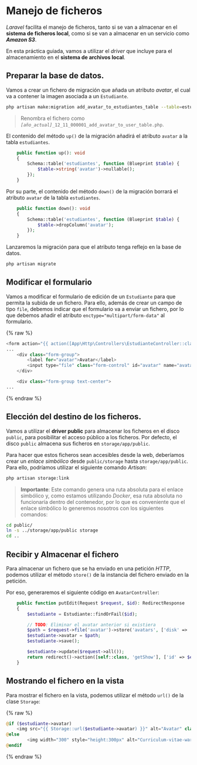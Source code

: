 # Manejo de ficheros

_Laravel_ facilita el manejo de ficheros, tanto si se van a almacenar en el **sistema de ficheros local**, como si se van a almacenar en un servicio como _**Amazon S3**_.

En esta práctica guiada, vamos a utilizar el _driver_ que incluye para el almacenamiento en el **sistema de archivos local**.

## Preparar la base de datos.

Vamos a crear un fichero de migración que añada un atributo _avatar_, el cual va a contener la imagen asociada a un `Estudiante`.

```bash
php artisan make:migration add_avatar_to_estudiantes_table --table=estudiantes
```

> Renombra el fichero como _`[año_actual]`_`_12_11_000001_add_avatar_to_user_table.php`.

El contenido del método  `up()` de la migración añadirá el atributo `avatar` a la tabla  `estudiantes`.

```php
    public function up(): void
    {
        Schema::table('estudiantes', function (Blueprint $table) {
            $table->string('avatar')->nullable();
        });
    }
```

Por su parte, el contenido del método  `down()` de la migración borrará el atributo `avatar` de la tabla `estudiantes`.

```php
    public function down(): void
    {
        Schema::table('estudiantes', function (Blueprint $table) {
            $table->dropColumn('avatar');
        });
    }
```

Lanzaremos la migración para que el atributo tenga reflejo en la base de datos.

```bash
php artisan migrate
```

## Modificar el formulario

Vamos a modificar el formulario de edición de un `Estudiante` para que permita la subida de un fichero. Para ello, además de crear un campo de tipo `file`, debemos indicar que el formulario va a enviar un fichero, por lo que debemos añadir el atributo `enctype="multipart/form-data"` al formulario.

{% raw %}
```php
<form action="{{ action([App\Http\Controllers\EstudianteController::class, 'putEdit'], ['id' => $estudiante->id]) }}" method="POST" enctype="multipart/form-data">
...
    <div class="form-group">
        <label for="avatar">Avatar</label>
        <input type="file" class="form-control" id="avatar" name="avatar" placeholder="Avatar">
    </div>

    <div class="form-group text-center">
...
```
{% endraw %}

## Elección del destino de los ficheros.

Vamos a utilizar el **driver public** para almacenar los ficheros en el disco `public`, para posibilitar el acceso público a los ficheros. Por defecto, el disco `public` almacena sus ficheros en `storage/app/public`.

Para hacer que estos ficheros sean accesibles desde la web, deberíamos crear un _enlace simbólico_ desde `public/storage` hasta `storage/app/public`. Para ello, podríamos utilizar el siguiente comando _Artisan_:

```bash
php artisan storage:link
```

> **Importante**: Este comando genera una ruta absoluta para el enlace simbólico y, como estamos utilizando _Docker_, esa ruta absoluta no funcionaría dentro del contenedor, por lo que es conveniente que el enlace simbólico lo generemos nosotros con los siguientes comandos:

```bash
cd public/
ln -s ../storage/app/public storage
cd ..
```

## Recibir y Almacenar el fichero

Para almacenar un fichero que se ha enviado en una petición _HTTP_, podemos utilizar el método `store()` de la instancia del fichero enviado en la petición.

Por eso, generaremos el siguiente código en `AvatarController`:

```php
    public function putEdit(Request $request, $id): RedirectResponse
    {
        $estudiante = Estudiante::findOrFail($id);

        // TODO: Eliminar el avatar anterior si existiera
        $path = $request->file('avatar')->store('avatars', ['disk' => 'public']);
        $estudiante->avatar = $path;
        $estudiante->save();

        $estudiante->update($request->all());
        return redirect()->action([self::class, 'getShow'], ['id' => $estudiante->id]);
    }
```

## Mostrando el fichero en la vista

Para mostrar el fichero en la vista, podemos utilizar el método `url()` de la clase `Storage`:

{% raw %}
```php
@if ($estudiante->avatar)
    <img src="{{ Storage::url($estudiante->avatar) }}" alt="Avatar" class="img-thumbnail">
@else
        <img width="300" style="height:300px" alt="Curriculum-vitae-warning-icon" src="https://upload.wikimedia.org/wikipedia/commons/thumb/9/9f/Curriculum-vitae-warning-icon.svg/256px-Curriculum-vitae-warning-icon.svg.png">
@endif
```
{% endraw %}
